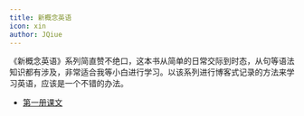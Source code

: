 ```yaml
---
title: 新概念英语
icon: xin
author: JQiue
---
```


《新概念英语》系列简直赞不绝口，这本书从简单的日常交际到时态，从句等语法知识都有涉及，非常适合我等小白进行学习。以该系列进行博客式记录的方法来学习英语，应该是一个不错的办法。

+ [第一册课文](/thought/english/nce/1)
